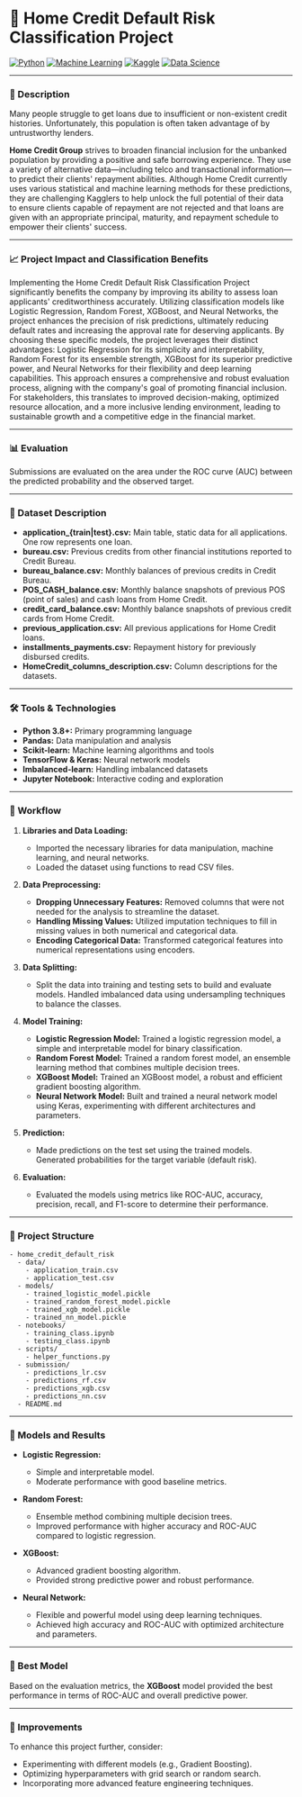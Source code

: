 # 🏡 Home Credit Default Risk Classification Project

[![Python](https://img.shields.io/badge/Python-3776AB?style=for-the-badge&logo=python&logoColor=white)](https://www.python.org/)
[![Machine Learning](https://img.shields.io/badge/Machine%20Learning-000000?style=for-the-badge&logo=machine-learning&logoColor=white)](https://www.kaggle.com/)
[![Kaggle](https://img.shields.io/badge/Kaggle-20BEFF?style=for-the-badge&logo=kaggle&logoColor=white)](https://www.kaggle.com/)
[![Data Science](https://img.shields.io/badge/Data%20Science-FF6F00?style=for-the-badge&logo=data-science&logoColor=white)](https://www.kaggle.com/)

---

### 📄 Description
Many people struggle to get loans due to insufficient or non-existent credit histories. Unfortunately, this population is often taken advantage of by untrustworthy lenders.

**Home Credit Group** strives to broaden financial inclusion for the unbanked population by providing a positive and safe borrowing experience. They use a variety of alternative data—including telco and transactional information—to predict their clients' repayment abilities. Although Home Credit currently uses various statistical and machine learning methods for these predictions, they are challenging Kagglers to help unlock the full potential of their data to ensure clients capable of repayment are not rejected and that loans are given with an appropriate principal, maturity, and repayment schedule to empower their clients' success.

---

### 📈 Project Impact and Classification Benefits

Implementing the Home Credit Default Risk Classification Project significantly benefits the company by improving its ability to assess loan applicants' creditworthiness accurately. Utilizing classification models like Logistic Regression, Random Forest, XGBoost, and Neural Networks, the project enhances the precision of risk predictions, ultimately reducing default rates and increasing the approval rate for deserving applicants. By choosing these specific models, the project leverages their distinct advantages: Logistic Regression for its simplicity and interpretability, Random Forest for its ensemble strength, XGBoost for its superior predictive power, and Neural Networks for their flexibility and deep learning capabilities. This approach ensures a comprehensive and robust evaluation process, aligning with the company's goal of promoting financial inclusion. For stakeholders, this translates to improved decision-making, optimized resource allocation, and a more inclusive lending environment, leading to sustainable growth and a competitive edge in the financial market.


---
### 📊 Evaluation
Submissions are evaluated on the area under the ROC curve (AUC) between the predicted probability and the observed target.


---

### 📁 Dataset Description
- **application_{train|test}.csv:** Main table, static data for all applications. One row represents one loan.
- **bureau.csv:** Previous credits from other financial institutions reported to Credit Bureau.
- **bureau_balance.csv:** Monthly balances of previous credits in Credit Bureau.
- **POS_CASH_balance.csv:** Monthly balance snapshots of previous POS (point of sales) and cash loans from Home Credit.
- **credit_card_balance.csv:** Monthly balance snapshots of previous credit cards from Home Credit.
- **previous_application.csv:** All previous applications for Home Credit loans.
- **installments_payments.csv:** Repayment history for previously disbursed credits.
- **HomeCredit_columns_description.csv:** Column descriptions for the datasets.

--- 

### 🛠 Tools & Technologies
- **Python 3.8+:** Primary programming language
- **Pandas:** Data manipulation and analysis
- **Scikit-learn:** Machine learning algorithms and tools
- **TensorFlow & Keras:** Neural network models
- **Imbalanced-learn:** Handling imbalanced datasets
- **Jupyter Notebook:** Interactive coding and exploration

--- 

### 🔄 Workflow

1. **Libraries and Data Loading:**
    - Imported the necessary libraries for data manipulation, machine learning, and neural networks.
    - Loaded the dataset using functions to read CSV files.

2. **Data Preprocessing:**
    - **Dropping Unnecessary Features:** Removed columns that were not needed for the analysis to streamline the dataset.
    - **Handling Missing Values:** Utilized imputation techniques to fill in missing values in both numerical and categorical data.
    - **Encoding Categorical Data:** Transformed categorical features into numerical representations using encoders.

3. **Data Splitting:**
    - Split the data into training and testing sets to build and evaluate models. Handled imbalanced data using undersampling techniques to balance the classes.

4. **Model Training:**
    - **Logistic Regression Model:** Trained a logistic regression model, a simple and interpretable model for binary classification.
    - **Random Forest Model:** Trained a random forest model, an ensemble learning method that combines multiple decision trees.
    - **XGBoost Model:** Trained an XGBoost model, a robust and efficient gradient boosting algorithm.
    - **Neural Network Model:** Built and trained a neural network model using Keras, experimenting with different architectures and parameters.

5. **Prediction:**
    - Made predictions on the test set using the trained models. Generated probabilities for the target variable (default risk).

6. **Evaluation:**
    - Evaluated the models using metrics like ROC-AUC, accuracy, precision, recall, and F1-score to determine their performance.

--- 
### 📂 Project Structure

```
- home_credit_default_risk
  - data/
    - application_train.csv
    - application_test.csv
  - models/
    - trained_logistic_model.pickle
    - trained_random_forest_model.pickle
    - trained_xgb_model.pickle
    - trained_nn_model.pickle
  - notebooks/
    - training_class.ipynb
    - testing_class.ipynb
  - scripts/
    - helper_functions.py
  - submission/
    - predictions_lr.csv
    - predictions_rf.csv
    - predictions_xgb.csv
    - predictions_nn.csv
  - README.md
```
--- 

### 🧩 Models and Results

- **Logistic Regression:**
    - Simple and interpretable model.
    - Moderate performance with good baseline metrics.

- **Random Forest:**
    - Ensemble method combining multiple decision trees.
    - Improved performance with higher accuracy and ROC-AUC compared to logistic regression.

- **XGBoost:**
    - Advanced gradient boosting algorithm.
    - Provided strong predictive power and robust performance.

- **Neural Network:**
    - Flexible and powerful model using deep learning techniques.
    - Achieved high accuracy and ROC-AUC with optimized architecture and parameters.

--- 

### 🎯 Best Model
Based on the evaluation metrics, the **XGBoost** model provided the best performance in terms of ROC-AUC and overall predictive power.

---

### 🌟 Improvements
To enhance this project further, consider:
- Experimenting with different models (e.g., Gradient Boosting).
- Optimizing hyperparameters with grid search or random search.
- Incorporating more advanced feature engineering techniques.
